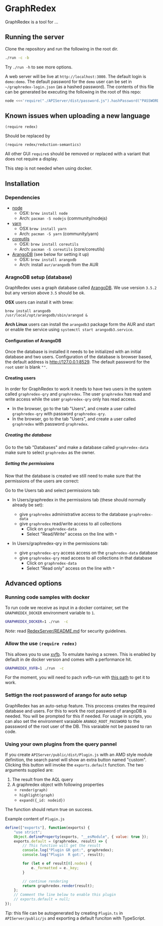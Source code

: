 # GraphRedex

GraphRedex is a tool for ...

## Running the server

Clone the repository and run the following in the root dir.

```bash
./run -c -b
```

Try `./run -h` to see more options.

A web server will be live at `http://localhost:3000`.
The default login is `demo:demo`.
The default password for the `demo` user can be set in `~/graphredex-login.json` (as a hashed password). The contents of this file can be generated be executing the following in the root of this repo:

```bash
node <<<'require("./APIServer/dist/password.js").hashPassword("PASSWORD").then(x=>console.log(JSON.stringify(x)))'
```

## Known issues when uploading a new language

```racket
(require redex)
```

Should be replaced by

```racket
(require redex/reduction-semantics)
```

All other GUI `require`s should be removed or replaced with a variant that does
not require a display.

This step is not needed when using docker.

## Installation

### Dependencies

-   [node](https://nodejs.org/en/)
    -   OSX: `brew install node`
    -   Arch: `pacman -S nodejs` (community/nodejs)
-   [yarn](https://yarnpkg.com/en/)
    -   OSX `brew install yarn`
    -   Arch: `pacman -S yarn` (community/yarn)
-   [coreutils](https://www.gnu.org/software/coreutils/coreutils.html)
    -   OSX: `brew install coreutils`
    -   Arch: `pacman -S coreutils` (core/coreutils)
-   [ArangoDB](https://www.arangodb.com/) (see below for setting it up)
    -   OSX: `brew install arangodb`
    -   Arch: install `aur/arangodb` from the AUR

### AragnoDB setup (database)

GraphRedex uses a graph database called [ArangoDB](https://www.arangodb.com/).
We use version `3.5.2` but any version above `3.5` should be ok.

**OSX** users can install it with brew:

```
brew install arangodb
/usr/local/opt/arangodb/sbin/arangod &
```

**Arch Linux** users can install the `arangodb3` package form the AUR and
start or enable the service using `systemctl start arangodb3.service`.

#### Configuration of ArangoDB

Once the database is installed it needs to be initialized with an initial database and two users.
Configuration of the database is browser based, the default address is http://127.0.0.1:8529.
The default password for the `root` user is blank `""`.

#### Creating users

In order for GraphRedex to work it needs to have two users in the system called `graphredex-qry` and `graphredex`.
The user `graphredex` has read and write access while the user `graphredex-qry` only has read access.

-   In the browser, go to the tab "Users", and create a user called `graphredex-qry` with password `graphredex-qry`.
-   In the browser, go to the tab "Users", and create a user called `graphredex` with password `graphredex`.

##### Creating the database

Go to the tab "Databases" and make a database called `graphredex-data` make sure to select `graphredex` as the owner.

##### Setting the permissions

Now that the database is created we still need to make sure that the permissions of the users are correct:

Go to the Users tab and select permissions tab:

-   In Users/graphredex in the permissions tab (these should normally already be set):

    -   give `graphredex` administrative access to the database `graphredex-data`
    -   give `graphredex` read/write access to all collections
        -   Click on `graphredex-data`
        -   Select "Read/Write" access on the line with `*`

-   In Users/graphredex-qry in the permissions tab:
    -   give `graphredex-qry` access access on the `graphredex-data` database
    -   give `graphredex-qry` read access to all collections in that database
        -   Click on `graphredex-data`
        -   Select "Read only" access on the line with `*`

## Advanced options

### Running code samples with docker

To run code we receive as input in a docker container, set the `GRAPHREDEX_DOCKER`
environment variable to `1`.

```bash
GRAPHREDEX_DOCKER=1 ./run  -c
```

_Note_: read [RedexServer/README.md](RedexServer/README.md) for security guidelines.

### Allow the use `(require redex)`

This allows you to use [xvfb](https://www.x.org/releases/X11R7.7/doc/man/man1/Xvfb.1.xhtml).
To emulate having a screen. This is enabled by default in de docker version and comes
with a performance hit.

```bash
GRAPHREDEX_XVFB=1 ./run  -c
```

For the moment, you will need to pach xvfb-run with [this path](RedexServer/xvfb.patch)
to get it to work.

### Settign the root password of arango for auto setup

GraphRedex has an auto-setup feature. This proccess creates the required
database and users. For this to work the root password of arangoDB is needed.
You will be prompted for this if needed. For usage in scripts, you can also set
the environment varaiable `ARANGO_ROOT_PASSWORD` to the passsword of the root
user of the DB. This varaiable not be passed to ran code.

### Using your own plugins from the query pannel

If you create `APIServer/public/dist/Plugin.js` with an AMD style module definition, the search panel will show an extra button named "custom". Clicking this button will invoke the `exports.default` function. The two arguments supplied are:

1. The result from the AQL query
2. A graphredex object with following properties
    - `render(graph)`
    - `highlight(graph)`
    - `expand({_id: nodeid})`

The function should return true on success.

Example content of `Plugin.js`

```js
define(["exports"], function(exports) {
    "use strict";
    Object.defineProperty(exports, "__esModule", { value: true });
    exports.default = (graphredex, result) => {
        // This function will get the result
        console.log("Plugin GR got:", graphredex);
        console.log("Plugin  R got:", result);

        for (let e of result[0].nodes) {
            e._formatted = e._key;
        }

        // continue rendering
        return graphredex.render(result);
    };
    // Comment the line below to enable this plugin
    // exports.default = null;
});
```

_Tip:_ this file can be autogenerated by creating `Plugin.ts` in `APIServer/public/js` and exporting a default funciton with TypeScript.
